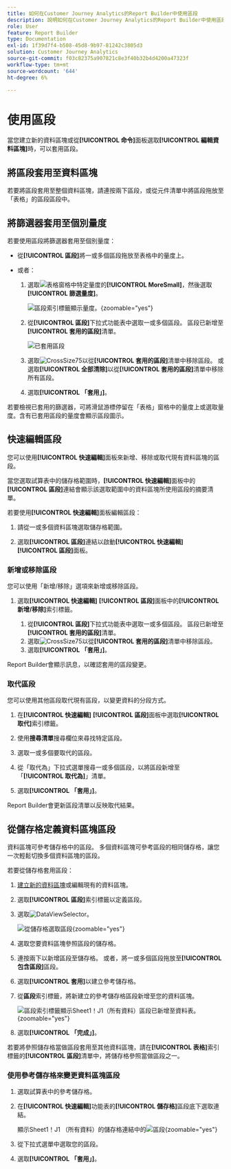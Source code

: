 ```yaml
---
title: 如何在Customer Journey Analytics的Report Builder中使用區段
description: 說明如何在Customer Journey Analytics的Report Builder中使用區段
role: User
feature: Report Builder
type: Documentation
exl-id: 1f39d7f4-b508-45d8-9b97-81242c3805d3
solution: Customer Journey Analytics
source-git-commit: f03c82375a907821c8e3f40b32b4d4200a47323f
workflow-type: tm+mt
source-wordcount: '644'
ht-degree: 6%

---
```


# 使用區段

當您建立新的資料區塊或從&#x200B;**[!UICONTROL 命令]**&#x200B;面板選取&#x200B;**[!UICONTROL 編輯資料區塊]**&#x200B;時，可以套用區段。

## 將區段套用至資料區塊

若要將區段套用至整個資料區塊，請連按兩下區段，或從元件清單中將區段拖放至「表格」的區段區段中。

## 將篩選器套用至個別量度

若要使用區段將篩選器套用至個別量度：

* 從&#x200B;**[!UICONTROL 區段]**&#x200B;將一或多個區段拖放至表格中的量度上。

* 或者：

   1. 選取![表格](/help/assets/icons/MoreSmall.svg)窗格中特定量度的&#x200B;**[!UICONTROL MoreSmall]**，然後選取&#x200B;**[!UICONTROL 篩選量度]**。

      ![區段索引標籤顯示量度。](./assets/filter-metric.png){zoomable="yes"}

   1. 從&#x200B;**[!UICONTROL 區段]**&#x200B;下拉式功能表中選取一或多個區段。 區段已新增至&#x200B;**[!UICONTROL 套用的區段]**&#x200B;清單。

      ![已套用區段](assets/segments-applied.png)
   1. 選取![CrossSize75](/help/assets/icons/CrossSize75.svg)以從&#x200B;**[!UICONTROL 套用的區段]**&#x200B;清單中移除區段。 或選取&#x200B;**[!UICONTROL 全部清除]**&#x200B;以從&#x200B;**[!UICONTROL 套用的區段]**&#x200B;清單中移除所有區段。
   1. 選取&#x200B;**[!UICONTROL 「套用」]**。

若要檢視已套用的篩選器，可將滑鼠游標停留在「表格」窗格中的量度上或選取量度。含有已套用區段的量度會顯示區段圖示。


## 快速編輯區段

您可以使用&#x200B;**[!UICONTROL 快速編輯]**&#x200B;面板來新增、移除或取代現有資料區塊的區段。

當您選取試算表中的儲存格範圍時，**[!UICONTROL 快速編輯]**&#x200B;面板中的&#x200B;**[!UICONTROL 區段]**&#x200B;連結會顯示該選取範圍中的資料區塊所使用區段的摘要清單。

若要使用&#x200B;**[!UICONTROL 快速編輯]**&#x200B;面板編輯區段：

1. 請從一或多個資料區塊選取儲存格範圍。

1. 選取&#x200B;**[!UICONTROL 區段]**&#x200B;連結以啟動&#x200B;**[!UICONTROL 快速編輯]** **[!UICONTROL 區段]**&#x200B;面板。


### 新增或移除區段

您可以使用「新增/移除」選項來新增或移除區段。

1. 選取&#x200B;**[!UICONTROL 快速編輯]** **[!UICONTROL 區段]**&#x200B;面板中的&#x200B;**[!UICONTROL 新增/移除]**&#x200B;索引標籤。


   1. 從&#x200B;**[!UICONTROL 區段]**&#x200B;下拉式功能表中選取一或多個區段。 區段已新增至&#x200B;**[!UICONTROL 套用的區段]**&#x200B;清單。
   1. 選取![CrossSize75](/help/assets/icons/CrossSize75.svg)以從&#x200B;**[!UICONTROL 套用的區段]**&#x200B;清單中移除區段。
   1. 選取&#x200B;**[!UICONTROL 「套用」]**。

Report Builder會顯示訊息，以確認套用的區段變更。

### 取代區段

您可以使用其他區段取代現有區段，以變更資料的分段方式。

1. 在&#x200B;**[!UICONTROL 快速編輯]** **[!UICONTROL 區段]**&#x200B;面板中選取&#x200B;**[!UICONTROL 取代]**&#x200B;索引標籤。

1. 使用&#x200B;**搜尋清單**&#x200B;搜尋欄位來尋找特定區段。

1. 選取一或多個要取代的區段。

1. 從「取代為」下拉式選單搜尋一或多個區段，以將區段新增至「**[!UICONTROL 取代為]**」清單。

1. 選取&#x200B;**[!UICONTROL 「套用」]**。

Report Builder會更新區段清單以反映取代結果。

## 從儲存格定義資料區塊區段

資料區塊可參考儲存格中的區段。 多個資料區塊可參考區段的相同儲存格，讓您一次輕鬆切換多個資料區塊的區段。

若要從儲存格套用區段：

1. [建立新的資料區塊](create-a-data-block.md#create-a-data-block)或編輯現有的資料區塊。
1. 選取&#x200B;**[!UICONTROL 區段]**&#x200B;索引標籤以定義區段。
1. 選取![DataViewSelector](/help/assets/icons/DataViewSelector.svg)。

   ![從儲存格選取區段](assets/select-segment-from-cell.png){zoomable="yes"}

1. 選取您要資料區塊參照區段的儲存格。

1. 連按兩下以新增區段至儲存格。 或者，將一或多個區段拖放至&#x200B;**[!UICONTROL 包含區段]**&#x200B;區段。

1. 選取&#x200B;**[!UICONTROL 套用]**&#x200B;以建立參考儲存格。

1. 從&#x200B;**區段**&#x200B;索引標籤，將新建立的參考儲存格區段新增至您的資料區塊。

   ![區段索引標籤顯示Sheet1！J1（所有資料）區段已新增至資料表。](assets/segment-from-cell-applied.png){zoomable="yes"}

1. 選取&#x200B;**[!UICONTROL 「完成」]**。

若要將參照儲存格當做區段套用至其他資料區塊，請在&#x200B;**[!UICONTROL 表格]**&#x200B;索引標籤的&#x200B;**[!UICONTROL 區段]**&#x200B;清單中，將儲存格參照當做區段之一。

### 使用參考儲存格來變更資料區塊區段

1. 選取試算表中的參考儲存格。

1. 在&#x200B;**[!UICONTROL 快速編輯]**&#x200B;功能表的&#x200B;**[!UICONTROL 儲存格]**&#x200B;區段底下選取連結。

   顯示Sheet1！J1 （所有資料）的儲存格連結中的![區段](assets/select-segment-from-cell-in-sheet.png){zoomable="yes"}

1. 從下拉式選單中選取您的區段。

1. 選取&#x200B;**[!UICONTROL 「套用」]**。

